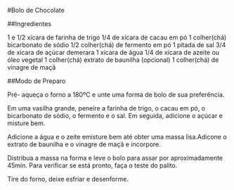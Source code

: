 #Bolo de Chocolate 

##Ingredientes

1 e 1/2 xícara de farinha de trigo
1/4 de xícara de cacau em pó
1 colher(chá) bicarbonato de sódio
1/2 colher(chá) de fermento em pó
1 pitada de sal
3/4 de xícara de açúcar demerara
1 xícara de água 
1/4 de xícara de azeite ou óleo vegetal
1 colher(chá) extrato de baunilha (opcional)
1 colher(chá) de vinagre de maçã

##Modo de Preparo

Pré- aqueça o forno a 180ºC e unte uma forma de bolo de sua preferência.

Em uma vasilha grande, peneire a farinha de trigo, o cacau em pó, o bicarbonato de sódio, o fermento e o sal. Em seguida, adicione o açúcar e misture bem.

Adicione a água e o zeite emisture bem até obter uma massa lisa.Adicone o extrato de baunilha e o vinagre de maçã e incorpore.

Distribua a massa na forma e leve o bolo para assar por aproximadamente 45min. Para verificar se está pronto, faça o teste do palito.

Tire do forno, deixe esfriar e desenforme.